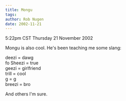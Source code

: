 ```yaml
---
title: Mongu
tags: 
author: Rob Nugen
date: 2002-11-21
---
```


<p class=date>5:22pm CST Thursday 21 November 2002</p>

<p>Mongu is also cool.  He's been teaching me some slang:</p>

<p>deezi = dawg
<br>fo Sheezi = true
<br>geezi = girlfriend
<br>trill = cool
<br>g = g
<br>breezi = bro</p>

<p>And others I'm sure.</p>
